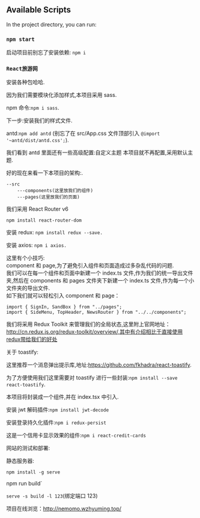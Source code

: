 ## Available Scripts

In the project directory, you can run:

### `npm start`

启动项目前别忘了安装依赖: `npm i`

### `React旅游网`

安装各种包哈哈.

因为我们需要模块化添加样式,本项目采用 sass.

npm 命令:`npm i sass`.

下一步:安装我们的样式文件.

antd:`npm add antd` (别忘了在 src/App.css 文件顶部引入 `@import '~antd/dist/antd.css';`).

我们看到 antd 里面还有一些高级配置:自定义主题 本项目就不再配置,采用默认主题.

好的现在来看一下本项目的架构:.

```
--src
    ---components(这里放我们的组件)
    ---pages(这里放我们的页面)
```

我们采用 React Router v6

```
npm install react-router-dom
```

安装 redux: `npm install redux --save.`

安装 axios: `npm i axios.`

这里有个小技巧:  
component 和 page,为了避免引入组件和页面造成过多杂乱代码的问题.  
我们可以在每一个组件和页面中新建一个 index.ts 文件,作为我们的统一导出文件夹,然后在 components 和 pages 文件夹下新建一个 index.ts 文件,作为每一个小文件夹的导出文件.  
如下我们就可以轻松引入 component 和 page：

```
import { SignIn, SandBox } from "../pages";
import { SideMenu, TopHeader, NewsRouter } from "../../components";
```

我们将采用 Redux Toolkit 来管理我们的全局状态,这里附上官网地址：http://cn.redux.js.org/redux-toolkit/overview/,其中有介绍相比于直接使用redux带给我们的好处

关于 toastify:

这里推荐一个消息弹出提示库,地址:https://github.com/fkhadra/react-toastify.

为了方便使用我们这里需要对 toastify 进行一些封装:`npm install --save react-toastify`.

本项目将封装成一个组件,并在 index.tsx 中引入.

安装 jwt 解码插件:`npm install jwt-decode`

安装登录持久化插件:`npm i redux-persist`

这是一个信用卡显示效果的组件:`npm i react-credit-cards`

网站的测试和部署:

静态服务器:

`npm install -g serve`

npm run build`

`serve -s build -l 123`(绑定端口 123)

项目在线浏览：http://nemomo.wzhyuming.top/
